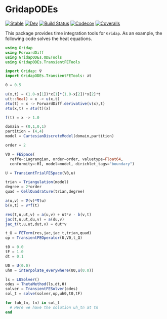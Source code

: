 # GridapODEs

[![Stable](https://img.shields.io/badge/docs-stable-blue.svg)](https://gridap.github.io/GridapODEs.jl/stable)
[![Dev](https://img.shields.io/badge/docs-dev-blue.svg)](https://gridap.github.io/GridapODEs.jl/dev)
[![Build Status](https://travis-ci.com/gridap/GridapODEs.jl.svg?branch=master)](https://travis-ci.com/gridap/GridapODEs.jl)
[![Codecov](https://codecov.io/gh/gridap/GridapODEs.jl/branch/master/graph/badge.svg)](https://codecov.io/gh/gridap/GridapODEs.jl)
[![Coveralls](https://coveralls.io/repos/github/gridap/GridapODEs.jl/badge.svg?branch=master)](https://coveralls.io/github/gridap/GridapODEs.jl?branch=master)

This package provides time integration tools for `Gridap`. As an example, the following code solves the heat equations.

```julia
using Gridap
using ForwardDiff
using GridapODEs.ODETools
using GridapODEs.TransientFETools

import Gridap: ∇
import GridapODEs.TransientFETools: ∂t

θ = 0.5

u(x,t) = (1.0-x[1])*x[1]*(1.0-x[2])*x[2]*t
u(t::Real) = x -> u(x,t)
∂tu(t) = x -> ForwardDiff.derivative(v(x),t)
∂tu(x,t) = ∂tu(t)(x)

f(t) = x -> 1.0

domain = (0,1,0,1)
partition = (4,4)
model = CartesianDiscreteModel(domain,partition)

order = 2

V0 = FESpace(
  reffe=:Lagrangian, order=order, valuetype=Float64,
  conformity=:H1, model=model, dirichlet_tags="boundary")

U = TransientTrialFESpace(V0,u)

trian = Triangulation(model)
degree = 2*order
quad = CellQuadrature(trian,degree)

a(u,v) = ∇(v)*∇(u)
b(v,t) = v*f(t)

res(t,u,ut,v) = a(u,v) + ut*v - b(v,t)
jac(t,u,ut,du,v) = a(du,v)
jac_t(t,u,ut,dut,v) = dut*v

t_Ω = FETerm(res,jac,jac_t,trian,quad)
op = TransientFEOperator(U,V0,t_Ω)

t0 = 0.0
tF = 1.0
dt = 0.1

U0 = U(0.0)
uh0 = interpolate_everywhere(U0,u(0.0))

ls = LUSolver()
odes = ThetaMethod(ls,dt,θ)
solver = TransientFESolver(odes)
sol_t = solve(solver,op,uh0,t0,tF)

for (uh_tn, tn) in sol_t
  # Here we have the solution uh_tn at tn
end
```
